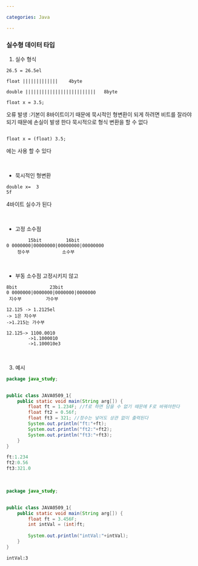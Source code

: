 ```yaml
---

categories: Java

---
```


### 실수형 데이터 타입


1. 실수 형식

```
26.5 = 26.5el

float |||||||||||||    4byte

double ||||||||||||||||||||||||||   8byte

```

```
float x = 3.5;
```
오류 발생 :기본이 8바이트이기 때문에 
묵시적인 형변환이 되게 하려면 비트를 잘라야 되기 때문에 손실이 발생 한다
묵시적으로 형식 변환을  할 수 없다


```

float x = (float) 3.5;

```
에는 사용 할 수 있다

&nbsp;


- 묵시적인 형변환
```
double x=  3
5f
```
4바이트 실수가 된다 

&nbsp;



- 고정 소수점

````
        15bit         16bit
0 0000000|00000000|00000000|00000000
    정수부            소수부 
````
&nbsp;

- 부동 소수점 
고정시키지 않고 

```
8bit            23bit
0 0000000|0000000|0000000|0000000
 지수부         가수부 
```

```
12.125 -> 1.2125el
-> 1은 지수부 
->1.215는 가수부 

```


```
12.125-> 1100.0010
        ->1.1000010
        ->1.100010e3
```
&nbsp;

3. 예시

```java
package java_study;

	
public class JAVA0509_1{
	public static void main(String arg[]) {
		float ft = 1.234F; //f로 하면 담을 수 없기 때문에 F로 바꿔야한다
		float ft2 = 0.56f;
		float ft3 = 321; //정수는 넣어도 상관 없이 출력된다
		System.out.println("ft:"+ft);
		System.out.println("ft2:"+ft2);
		System.out.println("ft3:"+ft3);
	}
}

```
```java
ft:1.234
ft2:0.56
ft3:321.0
```
&nbsp;

```java
package java_study;

	
public class JAVA0509_1{
	public static void main(String arg[]) {
		float ft = 3.456F;
		int intVal = (int)ft;
	
		System.out.println("intVal:"+intVal);
	}
}

```
```
intVal:3
```

